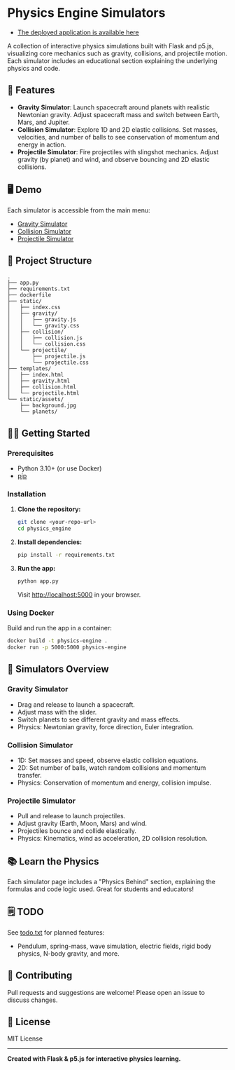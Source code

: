# Physics Engine Simulators

- [The deployed application is available here](https://physics-engine-rivn.onrender.com/)

A collection of interactive physics simulations built with Flask and p5.js, visualizing core mechanics such as gravity, collisions, and projectile motion. Each simulator includes an educational section explaining the underlying physics and code.

## 🚀 Features

- **Gravity Simulator**: Launch spacecraft around planets with realistic Newtonian gravity. Adjust spacecraft mass and switch between Earth, Mars, and Jupiter.
- **Collision Simulator**: Explore 1D and 2D elastic collisions. Set masses, velocities, and number of balls to see conservation of momentum and energy in action.
- **Projectile Simulator**: Fire projectiles with slingshot mechanics. Adjust gravity (by planet) and wind, and observe bouncing and 2D elastic collisions.

## 🖥️ Demo

Each simulator is accessible from the main menu:

- [Gravity Simulator](http://localhost:5000/gravity)
- [Collision Simulator](http://localhost:5000/collision)
- [Projectile Simulator](http://localhost:5000/projectile)

## 📂 Project Structure

```
.
├── app.py
├── requirements.txt
├── dockerfile
├── static/
│   ├── index.css
│   ├── gravity/
│   │   ├── gravity.js
│   │   └── gravity.css
│   ├── collision/
│   │   ├── collision.js
│   │   └── collision.css
│   └── projectile/
│       ├── projectile.js
│       └── projectile.css
├── templates/
│   ├── index.html
│   ├── gravity.html
│   ├── collision.html
│   └── projectile.html
└── static/assets/
    ├── background.jpg
    └── planets/
```

## 🧑‍💻 Getting Started

### Prerequisites

- Python 3.10+ (or use Docker)
- [pip](https://pip.pypa.io/en/stable/)

### Installation

1. **Clone the repository:**

   ```sh
   git clone <your-repo-url>
   cd physics_engine
   ```

2. **Install dependencies:**

   ```sh
   pip install -r requirements.txt
   ```

3. **Run the app:**
   ```sh
   python app.py
   ```
   Visit [http://localhost:5000](http://localhost:5000) in your browser.

### Using Docker

Build and run the app in a container:

```sh
docker build -t physics-engine .
docker run -p 5000:5000 physics-engine
```

## 📝 Simulators Overview

### Gravity Simulator

- Drag and release to launch a spacecraft.
- Adjust mass with the slider.
- Switch planets to see different gravity and mass effects.
- Physics: Newtonian gravity, force direction, Euler integration.

### Collision Simulator

- 1D: Set masses and speed, observe elastic collision equations.
- 2D: Set number of balls, watch random collisions and momentum transfer.
- Physics: Conservation of momentum and energy, collision impulse.

### Projectile Simulator

- Pull and release to launch projectiles.
- Adjust gravity (Earth, Moon, Mars) and wind.
- Projectiles bounce and collide elastically.
- Physics: Kinematics, wind as acceleration, 2D collision resolution.

## 📚 Learn the Physics

Each simulator page includes a "Physics Behind" section, explaining the formulas and code logic used. Great for students and educators!

## 🗒️ TODO

See [todo.txt](todo.txt) for planned features:

- Pendulum, spring-mass, wave simulation, electric fields, rigid body physics, N-body gravity, and more.

## 🤝 Contributing

Pull requests and suggestions are welcome! Please open an issue to discuss changes.

## 📄 License

MIT License

---

**Created with Flask & p5.js for interactive physics learning.**
